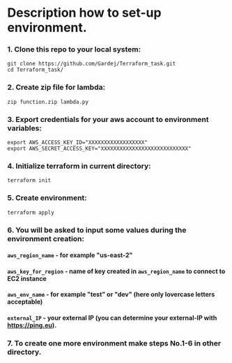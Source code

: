 # Description how to set-up environment.

### 1. Clone this repo to your local system:
```
git clone https://github.com/Gardej/Terraform_task.git
cd Terraform_task/
```
### 2. Create zip file for lambda:
```
zip function.zip lambda.py
```
### 3. Export credentials for your aws account to environment variables:
```
export AWS_ACCESS_KEY_ID="XXXXXXXXXXXXXXXXXX"
export AWS_SECRET_ACCESS_KEY="XXXXXXXXXXXXXXXXXXXXXXXXXXXX"
```
### 4. Initialize terraform in current directory:
```
terraform init
```
### 5. Create environment:
```
terraform apply
```
### 6. You will be asked to input some values during the environment creation:
#### `aws_region_name`     - for example "us-east-2"
#### `aws_key_for_region`  - name of key created in `aws_region_name` to connect to EC2 instance
#### `aws_env_name`        - for example "test" or "dev" (here only lovercase letters acceptable)
#### `external_IP`         - your external IP (you can determine your external-IP with https://ping.eu).

### 7. To create one more environment make steps No.1-6 in other directory.
 

